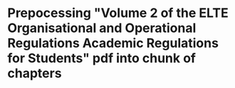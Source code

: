 # Prepocessing "Volume 2 of the ELTE Organisational and Operational Regulations Academic Regulations for Students" pdf into chunk of chapters
